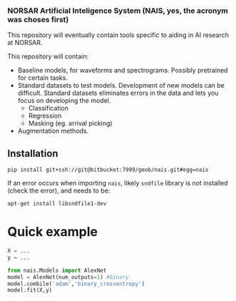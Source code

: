 ### NORSAR Artificial Inteligence System (NAIS, yes, the acronym was choses first)
This repository will eventually contain tools specific to aiding in AI research at NORSAR.

This repository will contain: 
* Baseline models, for waveforms and spectrograms. Possibly pretrained for certain tasks.
* Standard datasets to test models. Development of new models can be difficult. Standard datasets eliminates errors in the data and lets you focus on developing the model. 
  * Classification
  * Regression
  * Masking (eg. arrival picking)
* Augmentation methods.

## Installation
``pip install git+ssh://git@bitbucket:7999/geob/nais.git#egg=nais``

If an error occurs when importing `nais`, likely ``sndfile`` library is not installed (check the error), and needs to be:

``apt-get install libsndfile1-dev``

# Quick example

```python
X = ...
y = ...

from nais.Models import AlexNet
model = AlexNet(num_outputs=1) #binary 
model.combile('adam','binary_crossentropy')
model.fit(X,y)
```
